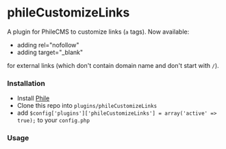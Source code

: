 # phileCustomizeLinks

A plugin for PhileCMS to customize links (`a` tags).
Now available:

 * adding rel="nofollow"
 * adding target="_blank"

for external links (which don't contain domain name and don't start with `/`).

### Installation

* Install [Phile](https://github.com/PhileCMS/Phile)
* Clone this repo into `plugins/phileCustomizeLinks`
* add `$config['plugins']['phileCustomizeLinks'] = array('active' => true);` to your `config.php`

### Usage

